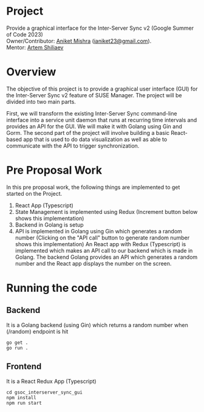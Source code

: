 # Project
Provide a graphical interface for the Inter-Server Sync v2 (Google Summer of Code 2023)    
Owner/Contributor: [Aniket Mishra](https://github.com/iAniket23) (ianiket23@gmail.com).   
Mentor: [Artem Shiliaev](https://github.com/avshiliaev)

# Overview 
The objective of this project is to provide a graphical user interface (GUI) for the Inter-Server Sync v2 feature of SUSE Manager. The project will be divided into two main parts.

First, we will transform the existing Inter-Server Sync command-line interface into a service unit daemon that runs at recurring time intervals and provides an API for the GUI. We will make it with Golang using Gin and Gorm.
The second part of the project will involve building a basic React-based app that is used to do data visualization as well as able to communicate with the API to trigger synchronization.

# Pre Proposal Work 
In this pre proposal work, the following things are implemented to get started on the Project.
  1. React App (Typescript)
  2. State Management is implemented using Redux (Increment button below shows this implementation)
  3. Backend in Golang is setup
  4. API is implemented in Golang using Gin which generates a random number (Clicking on the "API call" button to generate random number shows this       implementation)
An React app with Redux (Typescript) is implemented which makes an API call to our backend which is made in Golang. The backend Golang provides an API which generates a random number and the React app displays the number on the screen.

# Running the code
## Backend  
It is a Golang backend (using Gin) which returns a random number when (/random) endpoint is hit
```
go get .
go run .
```
## Frontend  
It is a React Redux App (Typescript)
```
cd gsoc_interserver_sync_gui
npm install
npm run start
```
